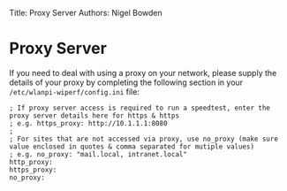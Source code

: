 Title: Proxy Server
Authors: Nigel Bowden

# Proxy Server
If you need to deal with using a proxy on your network, please supply the details of your proxy by completing the following section in your ```/etc/wlanpi-wiperf/config.ini``` file:

```
; If proxy server access is required to run a speedtest, enter the proxy server details here for https & https
; e.g. https_proxy: http://10.1.1.1:8080
;
; For sites that are not accessed via proxy, use no_proxy (make sure value enclosed in quotes & comma separated for mutiple values)
; e.g. no_proxy: "mail.local, intranet.local"
http_proxy: 
https_proxy:
no_proxy:
```
